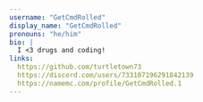 ```yaml
---
username: "GetCmdRolled"
display_name: "GetCmdRolled"
pronouns: "he/him"
bio: |
  I <3 drugs and coding!
links:
  https://github.com/turtletown73
  https://discord.com/users/733107196291842139
  https://namemc.com/profile/GetCmdRolled.1
---
```

